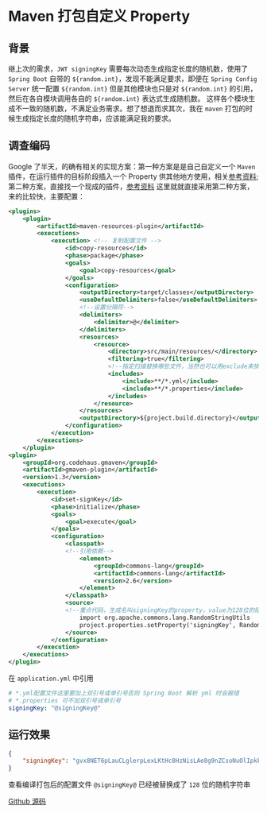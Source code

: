 # Maven 打包自定义 Property
## 背景
继上次的需求，`JWT signingKey` 需要每次动态生成指定长度的随机数，使用了` Spring Boot` 自带的 `${random.int}`，发现不能满足要求，即便在 `Spring Config Server` 统一配置 `${random.int}` 但是其他模块也只是对 `${random.int}` 的引用，然后在各自模块调用各自的 `${random.int}` 表达式生成随机数。
这样各个模块生成不一致的随机数，不满足业务需求。想了想退而求其次，我在 `maven` 打包的时候生成指定长度的随机字符串，应该能满足我的要求。

## 调查编码
Google 了半天，的确有相关的实现方案：第一种方案是是自己自定义一个 `Maven` 插件，在运行插件的目标阶段插入一个 Property 供其他地方使用，相关[参考资料](https://stackoverflow.com/questions/3984794/generating-uuid-through-maven);第二种方案，直接找一个现成的插件，[参考资料](https://stackoverflow.com/questions/3984794/generating-uuid-through-maven)
这里就就直接采用第二种方案，来的比较快，主要配置：

```xml
<plugins>
    <plugin>
        <artifactId>maven-resources-plugin</artifactId>
        <executions>
            <execution> <!-- 复制配置文件 -->
                <id>copy-resources</id>
                <phase>package</phase>
                <goals>
                    <goal>copy-resources</goal>
                </goals>
                <configuration>
                    <outputDirectory>target/classes</outputDirectory>
                    <useDefaultDelimiters>false</useDefaultDelimiters>
                    <!--设置分隔符-->
                    <delimiters>
                        <delimiter>@</delimiter>
                    </delimiters>
                    <resources>
                        <resource>
                            <directory>src/main/resources/</directory>
                            <filtering>true</filtering>
                            <!--指定扫描替换哪些文件，当然也可以用exclude来排除文件-->
                            <includes>
                                <include>**/*.yml</include>
                                <include>**/*.properties</include>
                            </includes>
                        </resource>
                    </resources>
                    <outputDirectory>${project.build.directory}</outputDirectory>
                </configuration>
            </execution>
        </executions>
    </plugin>
<plugin>
    <groupId>org.codehaus.gmaven</groupId>
    <artifactId>gmaven-plugin</artifactId>
    <version>1.3</version>
    <executions>
        <execution>
            <id>set-signKey</id>
            <phase>initialize</phase>
            <goals>
                <goal>execute</goal>
            </goals>
            <configuration>
                <classpath>
                <!--引用依赖-->
                    <element>
                        <groupId>commons-lang</groupId>
                        <artifactId>commons-lang</artifactId>
                        <version>2.6</version>
                    </element>
                </classpath>
                <source>
                <!--重点代码，生成名叫signingKey的property，value为128位的随机字符串-->
                    import org.apache.commons.lang.RandomStringUtils
                    project.properties.setProperty('signingKey', RandomStringUtils.random(128,true,true))
                </source>
            </configuration>
        </execution>
    </executions>
</plugin>
```

在 `application.yml` 中引用

```yml
# *.yml配置文件这里要加上双引号或单引号否则 Spring Boot 解析 yml 时会报错
# *.properties 可不加双引号或单引号
signingKey: "@signingKey@"
```

## 运行效果

```json
{
    "signingKey": "gvx8NET6pLauCLglerpLexLKtHc8HzNisLAe8g9nZCsoNuOlIpkkAKBIsKK62s1nLg18kPm61msJ8QihENvwE3NWCV3xGQamdUJNVX7RVMkPhJEPwFzEgIC2Z0qN56YH"
}
```

查看编译打包后的配置文件 `@signingKey@` 已经被替换成了 `128` 位的随机字符串

[Github 源码](https://github.com/zealzhangz/custom-maven-proverty)